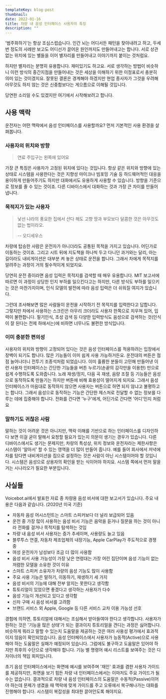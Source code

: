 ```yaml
---
templateKey: blog-post
thumbnail: 
date: 2022-01-16
title: 차량 내 음성 인터페이스 사용자의 특징
description: ""
---
```

'범주화하기'는 항상 조심스럽습니다. 인간 뇌는 어디서든 패턴을 찾아내려고 하고, 두세 번 정도의 사례만 보고도 어디선가 끌어온 원인까지도 만들어내고는 합니다. 서로 상관없는 위치에 있는 별들을 이어 별자리를 만들어내고 이야기까지 붙이는 것처럼요.

하지만 별자리는 분명히 유용합니다. 재미있기도 하고요. 서로 생각하는 방법이 비슷하니 이런 방식의 중간지점을 만들어내는 것은 세상을 이해하기 위한 이정표로서 충분히 의미 있는 것이겠지요. 잘못된 결론은 경계해야 하겠지만 현업 종사자가 그것을 우려해 아무것도 하지 않는 것은 신중함보다는 게으름으로 이해될 것입니다.

당연한 소리일 수도 있겠지만 여기에서 시작해보려고 합니다.

## 사용 맥락
운전자는 어떤 맥락에서 음성 인터페이스를 사용할까요? 먼저 기본적인 사용 환경을 살펴봅니다.

### 사용자의 위치와 방향
>연료 주입구는 왼쪽에 있어요

가장 큰 특징은 사용자가 고정된 위치에 있다는 것입니다. 항상 같은 위치와 방향에 있는 상태로 시스템을 사용한다는 것은 지향성 마이크나 빔포밍 기술 등 하드웨어적인 대응을 용이하게 만들어주기도 하지만 대화에서도 유용하게 사용할 수 있습니다. 방향을 기준으로 정보를 줄 수 있는 것이죠. 다른 디바이스에서 대화하는 것과 가장 큰 차이를 만들어냅니다.

### 목적지가 있는 사용자
>낯선 나라의 풍요한 집에서 산다 해도 고향 땅과 부모보다 달콤한 것은 아무것도 없는 법이라오.
>
>-- 오디세우스

차량에 탑승한 사람은 운전자가 아니더라도 공통된 목적을 가지고 있습니다. 어딘가로 이동하는 것이죠. 그리고 시트 뒤에 지도책을 하나씩 두고 다니던 과거와는 달리, 아는 길이라도 내비게이션은 대부분 켜 놓은 상태로 운전을 합니다. 그래서 차에게 목적지를 알려주는 과정이 거의 필수적이게 되었지요.

당연히 운전 중이라면 음성 입력은 목적지를 검색할 때 매우 유용합니다. MIT 보고서에 따르면 이 과정이 상당한 인지 부하를 일으킨다고는 하지만, 다른 방식도 부하를 일으키는 것은 마찬가지이며, 인식 모델의 발전에 따라 음성 입력은 더 쉬워질 여지가 있습니다. 

그런데 조사해보면 많은 사람들이 운전을 시작하기 전 목적지를 입력한다고 답합니다. 그렇지만 차에서 사용하는 스크린은 아무리 크더라도 사용자 한쪽으로 치우쳐 있어, 입력이 불편합니다. 필기인식, 초성 검색 등 다양한 입력방식도 음성으로 검색하는 것(인식이 잘 된다는 전제 하에서는)에 비하면 너무나도 불편한 방식입니다.

### 이미 충분한 편의성
사용자의 위치와 방향이 고정되어 있다는 것은 음성 인터페이스를 적용하려는 입장에서 장벽이 되기도 합니다. 많은 기능들이 이미 쉽게 사용 가능하거든요. 운전대의 버튼은 점점 늘어나더니 전투기 조종석처럼 되었습니다. 이미 훌륭한 분들이 고민해 만들어낸 이런 사용자 인터페이스는 간단한 기능들을 버튼 누르기(손끝의 감각만을 이용한) 만으로 쉽게 수행하도록 도와줍니다. 노래 재생/정지, 다음 곡 재생, 음량 조절 등 기능들은 음성으로 동작하도록 만들기는 하지만 버튼에 비해 효용성이 떨어지게 되지요. 그래서 음성 인터페이스가 마음대로 동작하지 않으면 사용자는 버튼으로 하면 되지 않냐고 불평하고는 합니다. 그래서 음성으로 동작하는 기능은 간단한 제스처로 전달할 수 없는 정보를 다루는 데에 집중해야 합니다. 전화를 건다면 '누구'에게, 어딘가로 간다면 '어디'인지 처럼요

### 말하기도 귀찮은 사람
말하는 것이 어려운 것은 아니지만, 맥락 이해를 기반으로 하는 인터페이스를 디자인하다 보면 이걸 굳이 말해서 요청할 필요가 있는지 의문이 생기는 경우가 있습니다. 다른 디바이스에서도 생기는 문제지만, 차량의 특성상, 위치 정보와 운전자라는 제한사항은 시스템이 '알아서' 할 수 있는 영역을 더 많이 만들어 줍니다. 예를 들어 회사에서 저녁에 차를 탔다면 내비게이션을 집으로 설정하는 것은 사람이 아닌 시스템이어야 할 것입니다. 시스템은 음성으로 상용자의 확인을 받는 식이어야 하지요. 시스템 쪽에서 먼저 말을 거는 시나리오가 필요한 부분입니다.

## 사실들
Voicebot.ai에서 발표한 자료 중 차량용 음성 비서에 대한 보고서가 있습니다. 주요 내용은 다음과 같습니다. (2020년 미국 기준)

- 자동차 음성 어시스턴트는 스마트 스피커보다 더 널리 보급되어 있음
- 운전 중 가장 많이 사용하는 음성 비서 기능은 음악을 듣거나 질문을 하는 것이 아니라 전화를 걸거나 목적지를 탐색하는 것임
- 차량 내 음성 비서 사용자는 증가 추세이며, 사용량도 늘고 있음
- 블루투스 연결, 자동차 제조업체의 내장기능, Apple CarPlay가 주도적으로 경쟁 중
- 여성 운전자가 남성보다 조금 더 많이 사용함
- 음성 비서 사용 가능성이 가장 낮은 연령대는 가장 어린 집단이며 음성 기능이 없는 저렴한 모델을 소유한 것이 이유
- 스마트 스피커 소유자가 차량의 음성 기능도 많이 사용함
- 주요 사용 기능은 말하기, 이동하기, 재생하기 세 가지
- 음성 비서의 기능에 대해 전부 알지는 못한다고 생각함
- 튜토리얼이 있었으면 좋겠다고 생각하는 사용자가 다수
- 음성 기능이 개선되고 있다고 생각함
- 신차 구매 시 음성 비서를 고려함
- 브랜드 서비스 외 Apple, Google 등 다른 서비스 교차 이용 가능성 선호

경험에 의하면, 튜토리얼에 대해서는 조심해서 받아들여야 한다고 생각합니다. 사용자가 원하는 것은 '기능을 많은 상태'가 되는 결과이지 튜토리얼을 견디는 과정은 싫어합니다. 비슷하게 뭐라고 말할 수 있는지 도움말을 제공하는 것은 여러 사용성 평가에서 효과적이지 않음이 확인되었습니다. 음성 인터페이스에서 사용자가 능동적(Active)으로 사용해야 하는 도움말은 실패가 예정되어 있습니다. 그럼에도 불구하고 도움말은 있어야 하지만 최후의 수단으로 생각해야 합니다. 기능 별 명령어 예시 리스트를 보여주는 것은 디자이너의 책임 회피입니다.

초기 음성 인터페이스에서는 화면에 예시를 보여주며 '재인' 효과를 겸한 사용자 가이드를 제공하지만, 화면을 보기 힘든 차량 내 인터페이스에서는 이마저도 주요 가이드가 될 수는 없습니다. 결과적으로 차량 내 음성 인터페이스의 도움말은 수동적(Passive)이어야 하는데 문제가 생겼을 때 맥락에 맞게 가이드를 주고 오류에서 복구해나가는 대화를 진행해야 합니다. 시스템이 복잡성을 최대한 끌어안도록 해야지요.